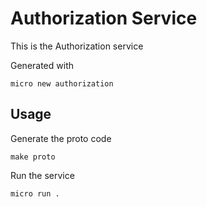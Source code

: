 # Authorization Service

This is the Authorization service

Generated with

```
micro new authorization
```

## Usage

Generate the proto code

```
make proto
```

Run the service

```
micro run .
```